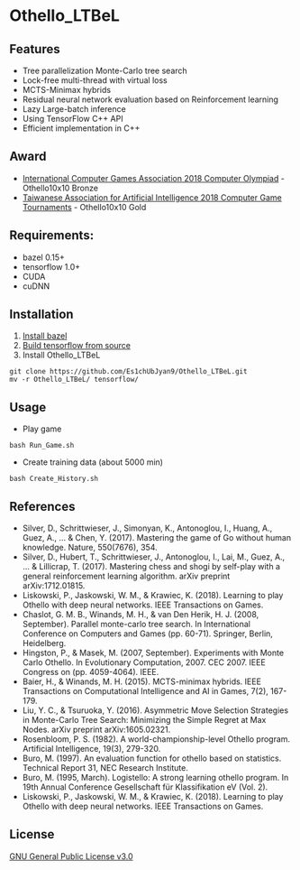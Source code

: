 # Othello_LTBeL
## Features
- Tree parallelization Monte-Carlo tree search
- Lock-free multi-thread with virtual loss
- MCTS-Minimax hybrids
- Residual neural network evaluation based on Reinforcement learning
- Lazy Large-batch inference
- Using TensorFlow C++ API
- Efficient implementation in C++

## Award
- [International Computer Games Association 2018 Computer Olympiad](https://www.tcga.tw/icga-computer-olympiad-2018/en/) - Othello10x10 Bronze
- [Taiwanese Association for Artificial Intelligence 2018 Computer Game Tournaments](https://www.tcga.tw/taai2018/en/) - Othello10x10 Gold

## Requirements:
- bazel 0.15+
- tensorflow 1.0+
- CUDA
- cuDNN

## Installation
1. [Install bazel](https://docs.bazel.build/versions/master/install.html) 
2. [Build tensorflow from source](https://www.tensorflow.org/install/source)
3. Install Othello_LTBeL
```
git clone https://github.com/Es1chUbJyan9/Othello_LTBeL.git
mv -r Othello_LTBeL/ tensorflow/
```

## Usage
- Play game
```
bash Run_Game.sh
```
- Create training data (about 5000 min)
```
bash Create_History.sh
```


## References
- Silver, D., Schrittwieser, J., Simonyan, K., Antonoglou, I., Huang, A., Guez, A., ... & Chen, Y. (2017). Mastering the game of Go without human knowledge. Nature, 550(7676), 354.
- Silver, D., Hubert, T., Schrittwieser, J., Antonoglou, I., Lai, M., Guez, A., ... & Lillicrap, T. (2017). Mastering chess and shogi by self-play with a general reinforcement learning algorithm. arXiv preprint arXiv:1712.01815.
- Liskowski, P., Jaskowski, W. M., & Krawiec, K. (2018). Learning to play Othello with deep neural networks. IEEE Transactions on Games.
- Chaslot, G. M. B., Winands, M. H., & van Den Herik, H. J. (2008, September). Parallel monte-carlo tree search. In International Conference on Computers and Games (pp. 60-71). Springer, Berlin, Heidelberg.
- Hingston, P., & Masek, M. (2007, September). Experiments with Monte Carlo Othello. In Evolutionary Computation, 2007. CEC 2007. IEEE Congress on (pp. 4059-4064). IEEE.
- Baier, H., & Winands, M. H. (2015). MCTS-minimax hybrids. IEEE Transactions on Computational Intelligence and AI in Games, 7(2), 167-179.
- Liu, Y. C., & Tsuruoka, Y. (2016). Asymmetric Move Selection Strategies in Monte-Carlo Tree Search: Minimizing the Simple Regret at Max Nodes. arXiv preprint arXiv:1605.02321.
- Rosenbloom, P. S. (1982). A world-championship-level Othello program. Artificial Intelligence, 19(3), 279-320.
- Buro, M. (1997). An evaluation function for othello based on statistics. Technical Report 31, NEC Research Institute.
- Buro, M. (1995, March). Logistello: A strong learning othello program. In 19th Annual Conference Gesellschaft für Klassifikation eV (Vol. 2).
- Liskowski, P., Jaskowski, W. M., & Krawiec, K. (2018). Learning to play Othello with deep neural networks. IEEE Transactions on Games.

## License
[GNU General Public License v3.0](https://github.com/Es1chUbJyan9/Othello_LTBeL/blob/master/LICENSE)

